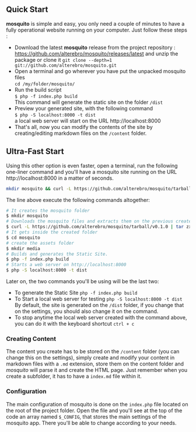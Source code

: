 <!--
order : 1
-->

## Quick Start

**mosquito** is simple and easy, you only need a couple of minutes to have a fully operational website running on
your computer. Just follow these steps :

- Download the latest **mosquito** release from the project repository : https://github.com/alterebro/mosquito/releases/latest and unzip the package or clone it `git clone --depth=1 git://github.com/alterebro/mosquito.git`
- Open a terminal and go wherever you have put the unpacked mosquito files <br />`cd /my/folder/mosquito/`
- Run the build script <br />`$ php -f index.php build` <br />This command will generate the static site on the folder `/dist`
- Preview your generated site, with the following command <br />`$ php -S localhost:8000 -t dist` <br />a local web server will start on the URL http://localhost:8000
- That's all, now you can modify the contents of the site by creating/editing markdown files on the `/content` folder.

## Ultra-Fast Start

Using this other option is even faster, open a terminal, run the following one-liner command and you'll have a mosquito site running on the URL http://localhost:8000 in a matter of seconds.

```bash
mkdir mosquito && curl -L https://github.com/alterebro/mosquito/tarball/v0.1.0 | tar zx -C mosquito --strip-components=1 && cd mosquito && mkdir media && php -f index.php build && php -S localhost:8000 -t dist
```

The line above execute the following commands altogether:
```bash
# It creates the mosquito folder
$ mkdir mosquito
# Downloads the mosquito files and extracts them on the previous created folder
$ curl -L https://github.com/alterebro/mosquito/tarball/v0.1.0 | tar zx -C mosquito --strip-components=1
# It gets inside the created folder
$ cd mosquito
# create the assets folder
$ mkdir media
# Builds and generates the Static Site.
$ php -f index.php build
# Starts a web server on http://localhost:8000
$ php -S localhost:8000 -t dist
```

Later on, the two commands you'll be using will be the last two:

- To generate the Static Site `php -f index.php build`
- To Start a local web server for testing `php -S localhost:8000 -t dist`
<br />By default, the site is generated on the `/dist` folder, if you change that on the settings, you should also change it on the command.
- To stop anytime the local web server created with the command above, you can do it with the keyboard shortcut `ctrl + c`


### Creating Content

The content you create has to be stored on the `/content` folder (you can change this on the settings), simply create and modify your content in markdown files with a `.md` extension, store them on the content folder and *mosquito* will parse it and create the HTML page. Just remember when you create a subfolder, it has to have a `index.md` file within it.


### Configuration

The main configuration of mosquito is done on the `index.php` file located on the root of the project folder. Open the file and you'll see at the top of the code an array named `$_CONFIG`, that stores the main settings of the mosquito app. There you'll be able to change according to your needs.
